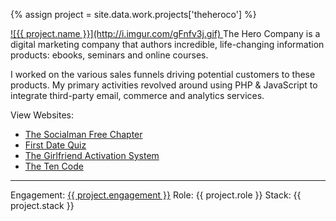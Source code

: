 ---
---
{% assign project = site.data.work.projects['theheroco'] %}

<a aria-hidden="true" class="work__image" href="{{ project.site-url }}" title="Visit {{ project.title }}" target="_blank" rel="external">
  ![{{ project.name }}](http://i.imgur.com/gFnfv3j.gif)
</a>  
The Hero Company is a digital marketing company that authors incredible, life-changing information products: ebooks, seminars and online courses.

I worked on the various sales funnels driving potential customers to these products. 
My primary activities revolved around using PHP & JavaScript to integrate third-party email, commerce and analytics services.

View Websites:
<ul>
  <li><a href="https://thesocialmanfreechapter.com/1/index2nh2.php" title="Visit The Socialman Free Chapter" target="_blank" rel="external">The Socialman Free Chapter</a></li>
  <li><a href="http://girlfriend-system.com/quiz/first-date/" title="Visit First Date Quiz" target="_blank" rel="external">First Date Quiz</a></li>
  <li><a href="https://girlfriend-system.com/" title="Visit The Girlfriend Activation System" target="_blank" rel="external">The Girlfriend Activation System</a></li>
  <li><a href="http://www.thetencode.com/d00_course_main-1312448/" title="Visit The Ten Code" target="_blank" rel="external">The Ten Code</a></li>
</ul>
<hr/>
Engagement: <a href="{{ project.site-url }}" title="Visit {{ project.name }}" target="_blank" rel="external">{{ project.engagement }}</a>  
Role: {{ project.role }}  
Stack: {{ project.stack }}